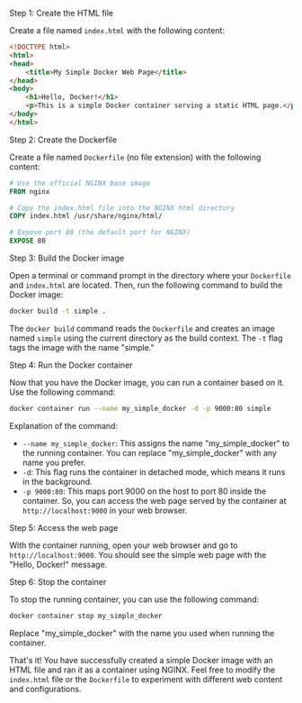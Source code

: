 
Step 1: Create the HTML file

Create a file named `index.html` with the following content:

```html
<!DOCTYPE html>
<html>
<head>
    <title>My Simple Docker Web Page</title>
</head>
<body>
    <h1>Hello, Docker!</h1>
    <p>This is a simple Docker container serving a static HTML page.</p>
</body>
</html>
```

Step 2: Create the Dockerfile

Create a file named `Dockerfile` (no file extension) with the following content:

```Dockerfile
# Use the official NGINX base image
FROM nginx

# Copy the index.html file into the NGINX html directory
COPY index.html /usr/share/nginx/html/

# Expose port 80 (the default port for NGINX)
EXPOSE 80
```

Step 3: Build the Docker image

Open a terminal or command prompt in the directory where your `Dockerfile` and `index.html` are located. Then, run the following command to build the Docker image:

```bash
docker build -t simple .
```

The `docker build` command reads the `Dockerfile` and creates an image named `simple` using the current directory as the build context. The `-t` flag tags the image with the name "simple."

Step 4: Run the Docker container

Now that you have the Docker image, you can run a container based on it. Use the following command:

```bash
docker container run --name my_simple_docker -d -p 9000:80 simple
```

Explanation of the command:
- `--name my_simple_docker`: This assigns the name "my_simple_docker" to the running container. You can replace "my_simple_docker" with any name you prefer.
- `-d`: This flag runs the container in detached mode, which means it runs in the background.
- `-p 9000:80`: This maps port 9000 on the host to port 80 inside the container. So, you can access the web page served by the container at `http://localhost:9000` in your web browser.

Step 5: Access the web page

With the container running, open your web browser and go to `http://localhost:9000`. You should see the simple web page with the "Hello, Docker!" message.

Step 6: Stop the container

To stop the running container, you can use the following command:

```bash
docker container stop my_simple_docker
```

Replace "my_simple_docker" with the name you used when running the container.

That's it! You have successfully created a simple Docker image with an HTML file and ran it as a container using NGINX. Feel free to modify the `index.html` file or the `Dockerfile` to experiment with different web content and configurations.